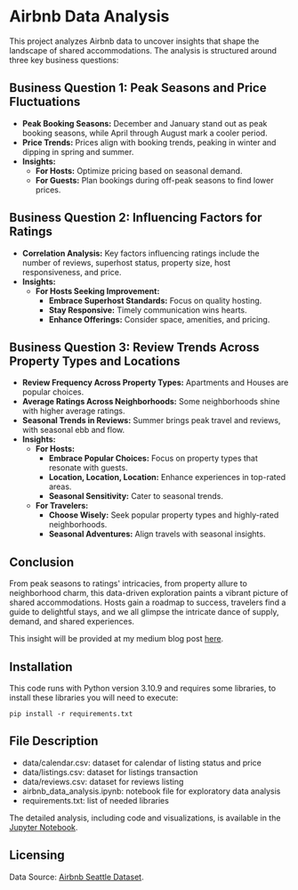 # Airbnb Data Analysis

This project analyzes Airbnb data to uncover insights that shape the landscape of shared accommodations. The analysis is structured around three key business questions:

## Business Question 1: Peak Seasons and Price Fluctuations
- **Peak Booking Seasons:** December and January stand out as peak booking seasons, while April through August mark a cooler period.
- **Price Trends:** Prices align with booking trends, peaking in winter and dipping in spring and summer.
- **Insights:**
  - **For Hosts:** Optimize pricing based on seasonal demand.
  - **For Guests:** Plan bookings during off-peak seasons to find lower prices.

## Business Question 2: Influencing Factors for Ratings
- **Correlation Analysis:** Key factors influencing ratings include the number of reviews, superhost status, property size, host responsiveness, and price.
- **Insights:**
  - **For Hosts Seeking Improvement:**
    - **Embrace Superhost Standards:** Focus on quality hosting.
    - **Stay Responsive:** Timely communication wins hearts.
    - **Enhance Offerings:** Consider space, amenities, and pricing.

## Business Question 3: Review Trends Across Property Types and Locations
- **Review Frequency Across Property Types:** Apartments and Houses are popular choices.
- **Average Ratings Across Neighborhoods:** Some neighborhoods shine with higher average ratings.
- **Seasonal Trends in Reviews:** Summer brings peak travel and reviews, with seasonal ebb and flow.
- **Insights:**
  - **For Hosts:**
     - **Embrace Popular Choices:** Focus on property types that resonate with guests.
     - **Location, Location, Location:** Enhance experiences in top-rated areas.
     - **Seasonal Sensitivity:** Cater to seasonal trends.
  - **For Travelers:**
     - **Choose Wisely:** Seek popular property types and highly-rated neighborhoods.
     - **Seasonal Adventures:** Align travels with seasonal insights.

## Conclusion
From peak seasons to ratings' intricacies, from property allure to neighborhood charm, this data-driven exploration paints a vibrant picture of shared accommodations. Hosts gain a roadmap to success, travelers find a guide to delightful stays, and we all glimpse the intricate dance of supply, demand, and shared experiences.

This insight will be provided at my medium blog post [here](https://medium.com/p/14c370e5b836).

## Installation
This code runs with Python version 3.10.9 and requires some libraries, to install these libraries you will need to execute:

```pip install -r requirements.txt```

## File Description

- data/calendar.csv: dataset for calendar of listing status and price
- data/listings.csv: dataset for listings transaction
- data/reviews.csv: dataset for reviews listing
- airbnb_data_analysis.ipynb: notebook file for exploratory data analysis
- requirements.txt: list of needed libraries

The detailed analysis, including code and visualizations, is available in the [Jupyter Notebook](airbnb_data_analysis.ipynb).

## Licensing
Data Source: [Airbnb Seattle Dataset](https://www.kaggle.com/airbnb/seattle/data).



